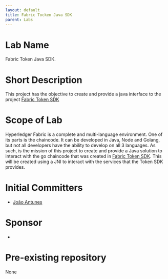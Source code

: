 ```yaml
---
layout: default
title: Fabric Tocken Java SDK
parent: Labs
---
```

# Lab Name
Fabric Token Java SDK.

# Short Description
This project has the objective to create and provide a java interface to the project [Fabric Token SDK](https://github.com/hyperledger-labs/fabric-token-sdk)

# Scope of Lab
Hyperledger Fabric is a complete and multi-language environment. One of its parts is the chaincode. It can be developed in Java, Node and Golang, but not all developers have the ability to develop on all 3 languages.
As such, is the mission of this project to create and provide a Java solution to interact with the go chaincode that was created in [Fabric Token SDK](https://github.com/hyperledger-labs/fabric-token-sdk).
This will be created using a JNI to interact with the services that the Token SDK provides.

# Initial Committers
- [João Antunes](https://github.com/smallestant)

# Sponsor
- 

# Pre-existing repository
None
